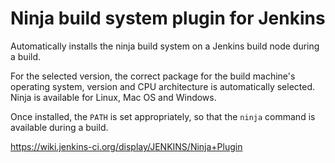 # Ninja build system plugin for Jenkins
Automatically installs the ninja build system on a Jenkins build node during a build.

For the selected version, the correct package for the build machine's operating system, version and CPU architecture is 
automatically selected. Ninja is available for Linux, Mac OS and Windows.

Once installed, the `PATH` is set appropriately, so that the `ninja` command is available during a build.

https://wiki.jenkins-ci.org/display/JENKINS/Ninja+Plugin
